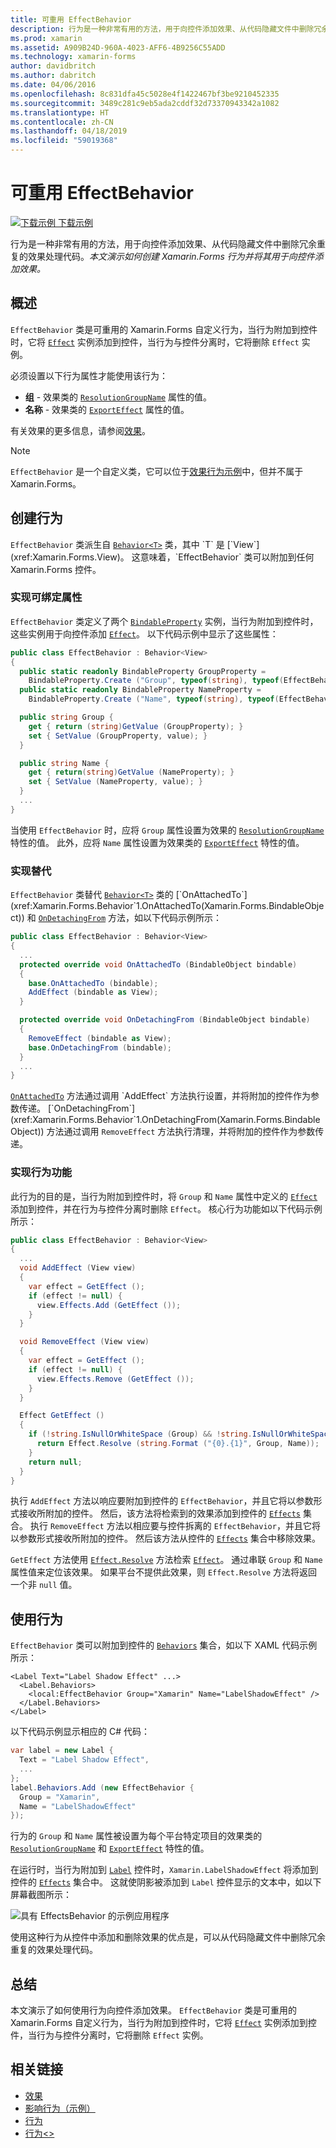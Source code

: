 ```yaml
---
title: 可重用 EffectBehavior
description: 行为是一种非常有用的方法，用于向控件添加效果、从代码隐藏文件中删除冗余重复的效果处理代码。 本文演示如何创建 Xamarin.Forms 行为并将其用于向控件添加效果。
ms.prod: xamarin
ms.assetid: A909B24D-960A-4023-AFF6-4B9256C55ADD
ms.technology: xamarin-forms
author: davidbritch
ms.author: dabritch
ms.date: 04/06/2016
ms.openlocfilehash: 8c831dfa45c5028e4f1422467bf3be9210452335
ms.sourcegitcommit: 3489c281c9eb5ada2cddf32d73370943342a1082
ms.translationtype: HT
ms.contentlocale: zh-CN
ms.lasthandoff: 04/18/2019
ms.locfileid: "59019368"
---
```

# <a name="reusable-effectbehavior"></a>可重用 EffectBehavior

[![下载示例](~/media/shared/download.png) 下载示例](https://developer.xamarin.com/samples/xamarin-forms/behaviors/effectbehavior/)

行为是一种非常有用的方法，用于向控件添加效果、从代码隐藏文件中删除冗余重复的效果处理代码。_本文演示如何创建 Xamarin.Forms 行为并将其用于向控件添加效果。_

## <a name="overview"></a>概述

`EffectBehavior` 类是可重用的 Xamarin.Forms 自定义行为，当行为附加到控件时，它将 [`Effect`](xref:Xamarin.Forms.Effect) 实例添加到控件，当行为与控件分离时，它将删除 `Effect` 实例。

必须设置以下行为属性才能使用该行为：

- **组** - 效果类的 [`ResolutionGroupName`](xref:Xamarin.Forms.ResolutionGroupNameAttribute) 属性的值。
- **名称** - 效果类的 [`ExportEffect`](xref:Xamarin.Forms.ExportEffectAttribute) 属性的值。

有关效果的更多信息，请参阅[效果](~/xamarin-forms/app-fundamentals/effects/index.md)。

> [!NOTE]
> `EffectBehavior` 是一个自定义类，它可以位于[效果行为示例](https://developer.xamarin.com/samples/xamarin-forms/behaviors/effectbehavior/)中，但并不属于 Xamarin.Forms。

## <a name="creating-the-behavior"></a>创建行为

`EffectBehavior` 类派生自 [`Behavior<T>`](xref:Xamarin.Forms.Behavior`1) 类，其中 `T` 是 [`View`](xref:Xamarin.Forms.View)。 这意味着，`EffectBehavior` 类可以附加到任何 Xamarin.Forms 控件。

### <a name="implementing-bindable-properties"></a>实现可绑定属性

`EffectBehavior` 类定义了两个 [`BindableProperty`](xref:Xamarin.Forms.BindableProperty) 实例，当行为附加到控件时，这些实例用于向控件添加 [`Effect`](xref:Xamarin.Forms.Effect)。 以下代码示例中显示了这些属性：

```csharp
public class EffectBehavior : Behavior<View>
{
  public static readonly BindableProperty GroupProperty =
    BindableProperty.Create ("Group", typeof(string), typeof(EffectBehavior), null);
  public static readonly BindableProperty NameProperty =
    BindableProperty.Create ("Name", typeof(string), typeof(EffectBehavior), null);

  public string Group {
    get { return (string)GetValue (GroupProperty); }
    set { SetValue (GroupProperty, value); }
  }

  public string Name {
    get { return(string)GetValue (NameProperty); }
    set { SetValue (NameProperty, value); }
  }
  ...
}
```

当使用 `EffectBehavior` 时，应将 `Group` 属性设置为效果的 [`ResolutionGroupName`](xref:Xamarin.Forms.ResolutionGroupNameAttribute) 特性的值。 此外，应将 `Name` 属性设置为效果类的 [`ExportEffect`](xref:Xamarin.Forms.ExportEffectAttribute) 特性的值。

### <a name="implementing-the-overrides"></a>实现替代

`EffectBehavior` 类替代 [`Behavior<T>`](xref:Xamarin.Forms.Behavior`1) 类的 [`OnAttachedTo`](xref:Xamarin.Forms.Behavior`1.OnAttachedTo(Xamarin.Forms.BindableObject)) 和 [`OnDetachingFrom`](xref:Xamarin.Forms.Behavior`1.OnDetachingFrom(Xamarin.Forms.BindableObject)) 方法，如以下代码示例所示：

```csharp
public class EffectBehavior : Behavior<View>
{
  ...
  protected override void OnAttachedTo (BindableObject bindable)
  {
    base.OnAttachedTo (bindable);
    AddEffect (bindable as View);
  }

  protected override void OnDetachingFrom (BindableObject bindable)
  {
    RemoveEffect (bindable as View);
    base.OnDetachingFrom (bindable);
  }
  ...
}
```

[`OnAttachedTo`](xref:Xamarin.Forms.Behavior`1.OnAttachedTo(Xamarin.Forms.BindableObject)) 方法通过调用 `AddEffect` 方法执行设置，并将附加的控件作为参数传递。 [`OnDetachingFrom`](xref:Xamarin.Forms.Behavior`1.OnDetachingFrom(Xamarin.Forms.BindableObject)) 方法通过调用 `RemoveEffect` 方法执行清理，并将附加的控件作为参数传递。

### <a name="implementing-the-behavior-functionality"></a>实现行为功能

此行为的目的是，当行为附加到控件时，将 `Group` 和 `Name` 属性中定义的 [`Effect`](xref:Xamarin.Forms.Effect) 添加到控件，并在行为与控件分离时删除 `Effect`。 核心行为功能如以下代码示例所示：

```csharp
public class EffectBehavior : Behavior<View>
{
  ...
  void AddEffect (View view)
  {
    var effect = GetEffect ();
    if (effect != null) {
      view.Effects.Add (GetEffect ());
    }
  }

  void RemoveEffect (View view)
  {
    var effect = GetEffect ();
    if (effect != null) {
      view.Effects.Remove (GetEffect ());
    }
  }

  Effect GetEffect ()
  {
    if (!string.IsNullOrWhiteSpace (Group) && !string.IsNullOrWhiteSpace (Name)) {
      return Effect.Resolve (string.Format ("{0}.{1}", Group, Name));
    }
    return null;
  }
}
```

执行 `AddEffect` 方法以响应要附加到控件的 `EffectBehavior`，并且它将以参数形式接收所附加的控件。 然后，该方法将检索到的效果添加到控件的 [`Effects`](xref:Xamarin.Forms.Element.Effects) 集合。 执行 `RemoveEffect` 方法以相应要与控件拆离的 `EffectBehavior`，并且它将以参数形式接收所附加的控件。 然后该方法从控件的 [`Effects`](xref:Xamarin.Forms.Element.Effects) 集合中移除效果。

`GetEffect` 方法使用 [`Effect.Resolve`](xref:Xamarin.Forms.Effect.Resolve(System.String)) 方法检索 [`Effect`](xref:Xamarin.Forms.Effect)。 通过串联 `Group` 和 `Name` 属性值来定位该效果。 如果平台不提供此效果，则 `Effect.Resolve` 方法将返回一个非 `null` 值。

## <a name="consuming-the-behavior"></a>使用行为

`EffectBehavior` 类可以附加到控件的 [`Behaviors`](xref:Xamarin.Forms.VisualElement.Behaviors) 集合，如以下 XAML 代码示例所示：

```xaml
<Label Text="Label Shadow Effect" ...>
  <Label.Behaviors>
    <local:EffectBehavior Group="Xamarin" Name="LabelShadowEffect" />
  </Label.Behaviors>
</Label>
```

以下代码示例显示相应的 C# 代码：

```csharp
var label = new Label {
  Text = "Label Shadow Effect",
  ...
};
label.Behaviors.Add (new EffectBehavior {
  Group = "Xamarin",
  Name = "LabelShadowEffect"
});
```

行为的 `Group` 和 `Name` 属性被设置为每个平台特定项目的效果类的 [`ResolutionGroupName`](xref:Xamarin.Forms.ResolutionGroupNameAttribute) 和 [`ExportEffect`](xref:Xamarin.Forms.ExportEffectAttribute) 特性的值。

在运行时，当行为附加到 [`Label`](xref:Xamarin.Forms.Label) 控件时，`Xamarin.LabelShadowEffect` 将添加到控件的 [`Effects`](xref:Xamarin.Forms.Element.Effects) 集合中。 这就使阴影被添加到 `Label` 控件显示的文本中，如以下屏幕截图所示：

![](effect-behavior-images/screenshots.png "具有 EffectsBehavior 的示例应用程序")

使用这种行为从控件中添加和删除效果的优点是，可以从代码隐藏文件中删除冗余重复的效果处理代码。

## <a name="summary"></a>总结

本文演示了如何使用行为向控件添加效果。 `EffectBehavior` 类是可重用的 Xamarin.Forms 自定义行为，当行为附加到控件时，它将 [`Effect`](xref:Xamarin.Forms.Effect) 实例添加到控件，当行为与控件分离时，它将删除 `Effect` 实例。


## <a name="related-links"></a>相关链接

- [效果](~/xamarin-forms/app-fundamentals/effects/index.md)
- [影响行为（示例）](https://developer.xamarin.com/samples/xamarin-forms/behaviors/effectbehavior/)
- [行为](xref:Xamarin.Forms.Behavior)
- [行为&lt;&gt;](xref:Xamarin.Forms.Behavior`1)
